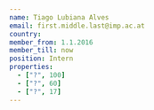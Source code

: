 ```yaml
---
name: Tiago Lubiana Alves
email: first.middle.last@imp.ac.at
country: 
member_from: 1.1.2016
member_till: now
position: Intern
properties:
  - ["?", 100]
  - ["?", 60]
  - ["?", 17]
---
```

